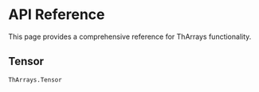 [//]: # ( -*- mode: markdown; mode: auto-fill -*- )

# API Reference

This page provides a comprehensive reference for ThArrays functionality.

## Tensor

```@docs
ThArrays.Tensor
```
